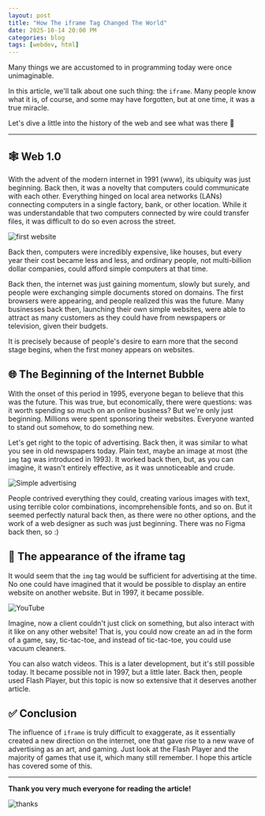 ```yaml
---
layout: post
title: "How The iframe Tag Changed The World"
date: 2025-10-14 20:00 PM
categories: blog
tags: [webdev, html]
---
```


Many things we are accustomed to in programming today were once unimaginable.

In this article, we'll talk about one such thing: the `iframe`. Many people know what it is, of course, and some may have forgotten, but at one time, it was a true miracle.

Let's dive a little into the history of the web and see what was there 🔎

---

## 🕸️ Web 1.0

With the advent of the modern internet in 1991 (www), its ubiquity was just beginning. Back then, it was a novelty that computers could communicate with each other. Everything hinged on local area networks (LANs) connecting computers in a single factory, bank, or other location. While it was understandable that two computers connected by wire could transfer files, it was difficult to do so even across the street.

![first website](https://dev-to-uploads.s3.amazonaws.com/uploads/articles/6ih50ojupo1ef1rkswdf.webp)

Back then, computers were incredibly expensive, like houses, but every year their cost became less and less, and ordinary people, not multi-billion dollar companies, could afford simple computers at that time.

Back then, the internet was just gaining momentum, slowly but surely, and people were exchanging simple documents stored on domains. The first browsers were appearing, and people realized this was the future. Many businesses back then, launching their own simple websites, were able to attract as many customers as they could have from newspapers or television, given their budgets.

It is precisely because of people's desire to earn more that the second stage begins, when the first money appears on websites.

## 🌐 The Beginning of the Internet Bubble

With the onset of this period in 1995, everyone began to believe that this was the future. This was true, but economically, there were questions: was it worth spending so much on an online business? But we're only just beginning. Millions were spent sponsoring their websites. Everyone wanted to stand out somehow, to do something new.

Let's get right to the topic of advertising. Back then, it was similar to what you see in old newspapers today. Plain text, maybe an image at most (the `img` tag was introduced in 1993). It worked back then, but, as you can imagine, it wasn't entirely effective, as it was unnoticeable and crude.

![Simple advertising](https://dev-to-uploads.s3.amazonaws.com/uploads/articles/grhyhozqsf1zpp4bva4b.png)

People contrived everything they could, creating various images with text, using terrible color combinations, incomprehensible fonts, and so on. But it seemed perfectly natural back then, as there were no other options, and the work of a web designer as such was just beginning. There was no Figma back then, so :)

## 🌌 The appearance of the iframe tag

It would seem that the `img` tag would be sufficient for advertising at the time. No one could have imagined that it would be possible to display an entire website on another website. But in 1997, it became possible.

![YouTube](https://dev-to-uploads.s3.amazonaws.com/uploads/articles/4trehzkwmi53ncjq8r05.png)

Imagine, now a client couldn't just click on something, but also interact with it like on any other website! That is, you could now create an ad in the form of a game, say, tic-tac-toe, and instead of tic-tac-toe, you could use vacuum cleaners. 

You can also watch videos. This is a later development, but it's still possible today. It became possible not in 1997, but a little later. Back then, people used Flash Player, but this topic is now so extensive that it deserves another article.

## ✅ Conclusion 

The influence of `iframe` is truly difficult to exaggerate, as it essentially created a new direction on the internet, one that gave rise to a new wave of advertising as an art, and gaming. Just look at the Flash Player and the majority of games that use it, which many still remember. I hope this article has covered some of this.

---

**Thank you very much everyone for reading the article!**

![thanks](https://dev-to-uploads.s3.amazonaws.com/uploads/articles/s15nqbzlq7jb3hd16eix.gif)




